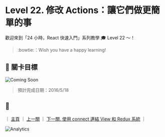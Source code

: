 # Level 22. 修改 Actions：讓它們做更簡單的事

歡迎來到「24 小時，React 快速入門」系列教學 :mortar_board: Level 22 ～！
> :bowtie:：Wish you have a happy learning!


## :checkered_flag: 關卡目標

![Coming Soon](http://www.pixelpalette.com.au/wp-content/uploads/2015/04/COMING-SOON.gif)

> 預計完成日期：2016/5/18


## :rocket:

｜ [主頁](../) ｜ [上一關](../level-21_redux-store-n-provider) ｜ [下一關. 使用 connect 連結 View 和 Redux 系統](../level-23_redux-connect-view) ｜


![Analytics](https://ga-beacon.appspot.com/UA-77436651-1/level-22_redux-actions?pixel)
